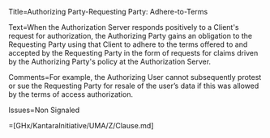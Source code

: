 Title=Authorizing Party-Requesting Party: Adhere-to-Terms

Text=When the Authorization Server responds positively to a Client's request for authorization, the Authorizing Party gains an obligation to the Requesting Party using that Client to adhere to the terms offered to and accepted by the Requesting Party in the form of requests for claims driven by the Authorizing Party's policy at the Authorization Server.

Comments=For example, the Authorizing User cannot subsequently protest or sue the Requesting Party for resale of the user’s data if this was allowed by the terms of access authorization.

Issues=Non Signaled

=[GHx/KantaraInitiative/UMA/Z/Clause.md]
